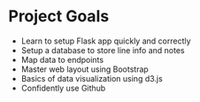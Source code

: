 # Project Goals

* Learn to setup Flask app quickly and correctly
* Setup a database to store line info and notes
* Map data to endpoints
* Master web layout using Bootstrap
* Basics of data visualization using d3.js
* Confidently use Github

